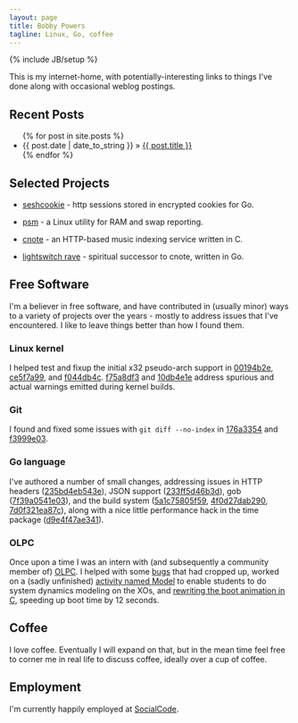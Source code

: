 ```yaml
---
layout: page
title: Bobby Powers
tagline: Linux, Go, coffee
---
```

{% include JB/setup %}

This is my internet-home, with potentially-interesting links to things
I've done along with occasional weblog postings.

## Recent Posts

<ul class="posts">
  {% for post in site.posts %}
    <li><span>{{ post.date | date_to_string }}</span> &raquo; <a href="{{ BASE_PATH }}{{ post.url }}">{{ post.title }}</a></li>
  {% endfor %}
</ul>

## Selected Projects

- [seshcookie](https://github.com/bpowers/seshcookie) - http sessions
  stored in encrypted cookies for Go.

- [psm](https://github.com/bpowers/psm) - a Linux utility for RAM and
  swap reporting.

- [cnote](https://github.com/bpowers/cnote) - an HTTP-based music
  indexing service written in C.

- [lightswitch rave](https://github.com/bpowers/lightswitchrave) -
  spiritual successor to cnote, written in Go.

## Free Software

I'm a believer in free software, and have contributed in (usually
minor) ways to a variety of projects over the years - mostly to
address issues that I've encountered.  I like to leave things better
than how I found them.

### Linux kernel

I helped test and fixup the initial x32 pseudo-arch support in
[00194b2e](https://github.com/torvalds/linux/commit/00194b2e845da29395ad00c13a884d9acb9306b5),
[ce5f7a99](https://github.com/torvalds/linux/commit/ce5f7a99df87918b5be4618a9386213a8e9a7146),
and
[f044db4c](https://github.com/torvalds/linux/commit/f044db4cb4bf16893812d35b5fbeaaf3e30c9215).
[f75a8df3](https://github.com/torvalds/linux/commit/f75a8df3bd6466e29a4e40b86b2cfc96fe06d328)
and
[10db4e1e](https://github.com/torvalds/linux/commit/10db4e1e4e9a910a26b94045660e5ba7e7c71419)
address spurious and actual warnings emitted during kernel builds.

### Git

I found and fixed some issues with `git diff --no-index` in
[176a3354](https://github.com/git/git/commit/176a33542eddc6e319bfef4ca726813ce0b9af55)
and
[f3999e03](https://github.com/git/git/commit/f3999e03274df6b98a98a32912f5e171d6eea35f).

### Go language

I've authored a number of small changes, addressing issues in HTTP
headers
([235bd4eb543e](https://code.google.com/p/go/source/detail?r=)), JSON
support
([233ff5d46b3d](https://code.google.com/p/go/source/detail?r=233ff5d46b3d)),
gob
([7f39a0541e03](https://code.google.com/p/go/source/detail?r=7f39a0541e03)),
and the build system
([5a1c75805f59](https://code.google.com/p/go/source/detail?r=5a1c75805f59),
[4f0d27dab290](https://code.google.com/p/go/source/detail?r=4f0d27dab290),
[7d0f321ea87c](https://code.google.com/p/go/source/detail?r=7d0f321ea87c)),
along with a nice little performance hack in the time package
([d9e4f47ae341](https://code.google.com/p/go/source/detail?r=d9e4f47ae341)).

### OLPC

Once upon a time I was an intern with (and subsequently a community
member of) [OLPC](http://laptop.org).  I helped with some
[bugs](http://dev.laptop.org/ticket/6797) that had cropped up, worked
on a (sadly unfinished) [activity named
Model](http://wiki.laptop.org/go/Model) to enable students to do
system dynamics modeling on the XOs, and [rewriting the boot animation
in C](http://permalink.gmane.org/gmane.linux.laptop.olpc.devel/22884),
speeding up boot time by 12 seconds.

## Coffee

I love coffee.  Eventually I will expand on that, but in the mean time
feel free to corner me in real life to discuss coffee, ideally over a
cup of coffee.

## Employment

I'm currently happily employed at [SocialCode](http://socialcode.com).